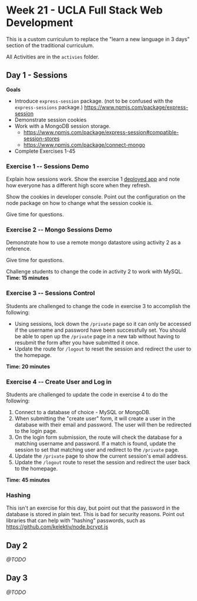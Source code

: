 # Week 21 - UCLA Full Stack Web Development

This is a custom curriculum to replace the "learn a new language in 3 days" section of the traditional curriculum.

All Activities are in the `activies` folder.


## Day 1 - Sessions

**Goals**

* Introduce `express-session` package. (not to be confused with the `express-sessions` package.) https://www.npmjs.com/package/express-session
* Demonstrate session cookies
* Work with a MongoDB session storage.
    * https://www.npmjs.com/package/express-session#compatible-session-stores 
    * https://www.npmjs.com/package/connect-mongo
* Complete Exercises 1-45


### Exercise 1 -- Sessions Demo

Explain how sessions work. Show the exercise 1 [deployed app](https://jasons-sandbox.herokuapp.com/) and note how everyone has a different high score when they refresh.

Show the cookies in developer console. Point out the configuration on the node package on how to change what the session cookie is.

Give time for questions. 

### Exercise 2 -- Mongo Sessions Demo

Demonstrate how to use a remote mongo datastore using activity 2 as a reference.

Give time for questions.



Challenge students to change the code in activity 2 to work with MySQL. **Time: 15 minutes**

### Exercise 3 -- Sessions Control

Students are challenged to change the code in exercise 3 to accomplish the following:

* Using sessions, lock down the `/private` page so it can only be accessed if the username and password have been successfully set. You should be able to open up the `/private` page in a new tab without having to resubmit the form after you have submitted it once.
* Update the route for `/logout` to reset the session and redirect the user to the homepage.


**Time: 20 minutes**

### Exercise 4 -- Create User and Log in

Students are challenged to update the code in exercise 4 to do the following:

1) Connect to a database of choice - MySQL or MongoDB.
2) When submitting the "create user" form, it will create a user in the database with their email and password. The user will then be redirected to the login page.
3) On the login form submission, the route will check the database for a matching username and password. If a match is found, update the session to set that matching user and redirect to the `/private` page.
4) Update the `/private` page to show the current session's email address.
5) Update the `/logout` route to reset the session and redirect the user back to the homepage.


**Time: 45 minutes**


### Hashing

This isn't an exercise for this day, but point out that the password in the database is stored in plain text. This is bad for security reasons. Point out libraries that can help with "hashing" passwords, such as https://github.com/kelektiv/node.bcrypt.js  

## Day 2

_@TODO_

## Day 3

_@TODO_
